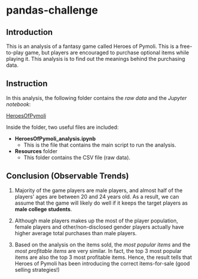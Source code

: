 # pandas-challenge

## Introduction

This is an analysis of a fantasy game called Heroes of Pymoli. This is a free-to-play game, but players are encouraged to purchase optional items while playing it. This analysis is to find out the meanings behind the purchasing data.

## Instruction

In this analysis, the following folder contains the *raw data* and the *Jupyter notebook*:

[HeroesOfPymoli](https://github.com/Grace-Bijun-Li/pandas-challenge/tree/main/HeroesOfPymoli)



Inside the folder, two useful files are included:
- **HeroesOfPymoli_analysis.ipynb** 
    - This is the file that contains the main script to run the analysis.
- **Resources** folder
    - This folder contains the CSV file (raw data).

## Conclusion (Observable Trends)

1. Majority of the game players are male players, and almost half of the players' ages are between 20 and 24 years old. As a result, we can assume that the game will likely do well if it keeps the target players as **male college students**.

2. Although male players makes up the most of the player population, female players and other/non-disclosed gender players actually have higher average total purchases than male players. 

3. Based on the analysis on the items sold, the *most popular items* and the *most profitable items* are very similar. In fact, the top 3 most popular items are also the top 3 most profitable items. Hence, the result tells that Heroes of Pymoli has been introducing the correct items-for-sale (good selling strategies!)

